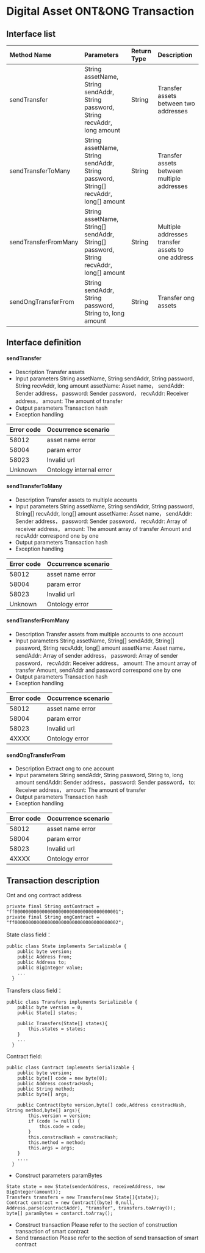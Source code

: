 # Digital Asset ONT&ONG Transaction

## Interface list

| Method Name | Parameters | Return Type | Description |
|:--|:---|:---|:--|
| sendTransfer       |String assetName, String sendAddr, String password, String recvAddr, long amount      | String|Transfer assets between two addresses|
|sendTransferToMany  |String assetName, String sendAddr, String password, String[] recvAddr, long[] amount  |String |Transfer assets between multiple addresses|
|sendTransferFromMany|String assetName, String[] sendAddr, String[] password, String recvAddr, long[] amount|String |Multiple addresses transfer assets to one address|
|sendOngTransferFrom |String sendAddr, String password, String to, long amount |String |Transfer ong assets|

## Interface definition

#### sendTransfer

* Description
Transfer assets
* Input parameters
String assetName, String sendAddr, String password, String recvAddr, long amount
assetName: Asset name，
sendAddr: Sender address，
password: Sender password，
recvAddr: Receiver address，
amount: The amount of transfer
* Output parameters
Transaction hash
* Exception handling

| Error code | Occurrence scenario |                              
|:--------| :------                                               
|58012    | asset name error |
|58004    | param error |
|58023    | Invalid url |   
| Unknown | Ontology internal error |                                  

#### sendTransferToMany
* Description
Transfer assets to multiple accounts
* Input parameters
String assetName, String sendAddr, String password, String[] recvAddr, long[] amount
assetName: Asset name，
sendAddr: Sender address，
password: Sender password，
recvAddr: Array of receiver address，
amount: The amount array of transfer
Amount and recvAddr correspond one by one 
* Output parameters
Transaction hash
* Exception handling

| Error code | Occurrence scenario |                              
|:--------| :------                                               
|58012    | asset name error |
|58004    | param error |
|58023    | Invalid url |   
| Unknown | Ontology error |  

#### sendTransferFromMany
* Description
Transfer assets from multiple accounts to one account
* Input parameters
String assetName, String[] sendAddr, String[] password, String recvAddr, long[] amount
assetName: Asset name，
sendAddr: Array of sender address，
password: Array of sender password，
recvAddr: Receiver address，
amount: The amount array of transfer
Amount, sendAddr and password correspond one by one
* Output parameters
Transaction hash
* Exception handling

| Error code | Occurrence scenario |                              
|:--------| :------                                               
|58012    | asset name error |
|58004    | param error|
|58023    | Invalid url|   
|4XXXX    | Ontology error|

#### sendOngTransferFrom
* Description
Extract ong to one account
* Input parameters
String sendAddr, String password, String to, long amount
sendAddr: Sender address，
password: Sender password，
to: Receiver address，
amount: The amount of transfer
* Output parameters
Transaction hash
* Exception handling

| Error code | Occurrence scenario |                              
|:--------| :------                                               
|58012    | asset name error |
|58004    | param error|
|58023    | Invalid url|   
|4XXXX    | Ontology error|

## Transaction description

Ont and ong contract address
```
private final String ontContract = "ff00000000000000000000000000000000000001";
private final String ongContract = "ff00000000000000000000000000000000000002";
```

State class field：
```
public class State implements Serializable {
    public byte version;
    public Address from;
    public Address to;
    public BigInteger value;
    ...
  }
```

Transfers class field：
```
public class Transfers implements Serializable {
    public byte version = 0;
    public State[] states;

    public Transfers(State[] states){
        this.states = states;
    }
    ...
  }
```
Contract field:

```
public class Contract implements Serializable {
    public byte version;
    public byte[] code = new byte[0];
    public Address constracHash;
    public String method;
    public byte[] args;

    public Contract(byte version,byte[] code,Address constracHash, String method,byte[] args){
        this.version = version;
        if (code != null) {
            this.code = code;
        }
        this.constracHash = constracHash;
        this.method = method;
        this.args = args;
    }
    ....
  }
```
* Construct parameters paramBytes

```
State state = new State(senderAddress, receiveAddress, new BigInteger(amount));
Transfers transfers = new Transfers(new State[]{state});
Contract contract = new Contract((byte) 0,null, Address.parse(contractAddr), "transfer", transfers.toArray());
byte[] paramBytes = contarct.toArray();
```
* Construct transaction
Please refer to the section of construction transaction of smart contract 
* Send transaction 
Please refer to the section of send transaction of smart contract 
